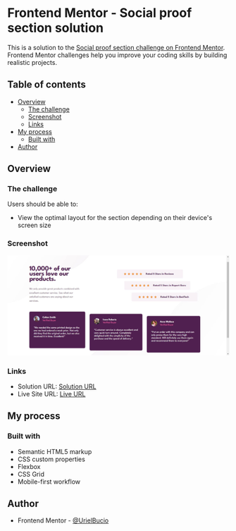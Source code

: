# Frontend Mentor - Social proof section solution

This is a solution to the [Social proof section challenge on Frontend Mentor](https://www.frontendmentor.io/challenges/social-proof-section-6e0qTv_bA). Frontend Mentor challenges help you improve your coding skills by building realistic projects. 

## Table of contents

- [Overview](#overview)
  - [The challenge](#the-challenge)
  - [Screenshot](#screenshot)
  - [Links](#links)
- [My process](#my-process)
  - [Built with](#built-with)
- [Author](#author)

## Overview

### The challenge

Users should be able to:

- View the optimal layout for the section depending on their device's screen size

### Screenshot

![](./src/img/screenshot.jpg)

### Links

- Solution URL: [Solution URL](https://www.frontendmentor.io/solutions/social-proof-section-submission-responsive-css-grid-and-css-flexbox-myjnRzW5_z)
- Live Site URL: [Live URL](https://socialproofsection-ub.netlify.app/)

## My process

### Built with

- Semantic HTML5 markup
- CSS custom properties
- Flexbox
- CSS Grid
- Mobile-first workflow

## Author

- Frontend Mentor - [@UrielBucio](https://www.frontendmentor.io/profile/UrielBucio)